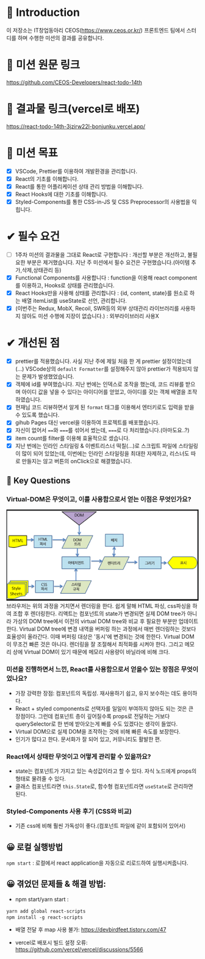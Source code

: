# 🙌 Introduction

이 저장소는 IT창업동아리 CEOS(https://www.ceos.or.kr/) 프론트엔드 팀에서 스터디를 하며 수행한 미션의 결과를 공유합니다.

# 🚩 미션 원문 링크

https://github.com/CEOS-Developers/react-todo-14th

# 🚩 결과물 링크(vercel로 배포)

https://react-todo-14th-3jzirw22l-bonjunku.vercel.app/

# 🚩 미션 목표

- [x] VSCode, Prettier를 이용하여 개발환경을 관리합니다.
- [x] React의 기초를 이해합니다.
- [x] React를 통한 어플리케이션 상태 관리 방법을 이해합니다.
- [x] React Hooks에 대한 기초를 이해합니다.
- [x] Styled-Components를 통한 CSS-in-JS 및 CSS Preprocessor의 사용법을 익힙니다.

# ✔ 필수 요건

- [ ] 1주차 미션의 결과물을 그대로 React로 구현합니다 : 개선할 부분은 개선하고, 불필요한 부분은 제거했습니다. 지난 주 미션에서 필수 요건은 구현했습니다.(아이템 추가,삭제,상태관리 등)
- [x] Functional Components를 사용합니다 : function을 이용해 react component를 이용하고, Hooks로 상태를 관리했습니다.
- [x] React Hooks만을 사용해 상태를 관리합니다 :
      {id, content, state}를 원소로 하는 배열 itemList를 useState로 선언, 관리합니다.
- [x] (이번주는 Redux, MobX, Recoil, SWR등의 외부 상태관리 라이브러리를 사용하지 않아도 미션 수행에 지장이 없습니다.) : 외부라이브러리 사용X

# ✔ 개선된 점

- [x] prettier를 적용했습니다. 사실 지난 주에 제일 처음 한 게 prettier 설정이었는데(...) VSCode상의 `default Formatter`를 설정해주지 않아 prettier가 적용되지 않는 문제가 발생했었습니다.
- [x] 객체에 id를 부여했습니다. 지난 번에는 인덱스로 조작을 했는데, 코드 리뷰를 받으며 아이디 값을 넣을 수 있다는 아이디어를 얻었고, 아이디를 갖는 객체 배열을 조작하였습니다.
- [x] 현재님 코드 리뷰하면서 알게 된 `format` 태그를 이용해서 엔터키로도 입력을 받을 수 있도록 했습니다.
- [x] gihub Pages 대신 vercel을 이용하여 프로젝트를 배포했습니다.
- [x] 자신이 없어서 `==`와 `===`를 섞어서 썼는데, `===`로 다 처리했습니다.(아마도요..?)
- [x] item count를 filter를 이용해 효율적으로 셌습니다.
- [x] 지난 번에는 인라인 스타일링 & 이벤트리스너 떡칠(...)로 스크립트 파일에 스타일링이 많이 되어 있었는데, 이번에는 인라인 스타일링을 최대한 자제하고, 리스너도 따로 만들지는 않고 버튼의 onClick으로 해결했습니다.

## 🤔 Key Questions

### Virtual-DOM은 무엇이고, 이를 사용함으로서 얻는 이점은 무엇인가요?

![image](./img/browser.png)
브라우저는 위의 과정을 거치면서 렌더링을 한다. 쉽게 말해 HTML 파싱, css파싱을 하여 조합 후 렌더링한다. 리액트는 컴포넌트의 state가 변경되면 실제 DOM tree가 아니라 가상의 DOM tree에서 이전의 virtual DOM tree와 비교 후 필요한 부분만 업데이트한다. Virtual DOM tree에 변경 내역을 버퍼링 하는 과정에서 매번 렌더링하는 것보다 효율성이 올라간다. 이때 버퍼링 대상은 '동시'에 변경되는 것에 한한다. Virtual DOM이 무조건 빠른 것은 아니다. 렌더링을 잘 조절해서 최적화를 시켜야 한다. 그리고 메모리 상에 Virtual DOM이 있기 때문에 메모리 사용량이 바닐라에 비해 크다.

### 미션을 진행하면서 느낀, React를 사용함으로서 얻을수 있는 장점은 무엇이었나요?

- 가장 강력한 장점: 컴포넌트의 독립성. 재사용하기 쉽고, 유지 보수하는 데도 용이하다.
- React + styled components로 선택자를 일일이 부여하지 않아도 되는 것은 큰 장점이다. 그런데 컴포넌트 층이 깊어질수록 props로 전달하는 거보다 querySelector로 한 번에 받아오는게 빠를 수도 있겠다는 생각이 들었다.
- Virtual DOM으로 실제 DOM을 조작하는 것에 비해 빠른 속도를 보장한다.
- 인기가 많다고 한다. 문서화가 잘 되어 있고, 커뮤니티도 활발한 편.

### React에서 상태란 무엇이고 어떻게 관리할 수 있을까요?

- state는 컴포넌트가 가지고 있는 속성값이라고 할 수 있다. 자식 노드에게 props의 형태로 물려줄 수 있다.
- 클래스 컴포넌트라면 `this.State`로, 함수형 컴포넌트라면 `useState`로 관리하면 된다.

### Styled-Components 사용 후기 (CSS와 비교)

- 기존 css에 비해 훨씬 가독성이 좋다.(컴포넌트 파일에 같이 포함되어 있어서)

## 😀 로컬 실행방법

`npm start` : 로컬에서 react application을 자동으로 리로드하여 실행시켜줍니다.

## 😀 겪었던 문제들 & 해결 방법:

- npm start/yarn start :

```
yarn add global react-scripts
npm install -g react-scripts

```

- 배열 전달 후 map 사용 불가:
  https://devbirdfeet.tistory.com/47

- vercel로 배포시 빌드 설정 오류:
  https://github.com/vercel/vercel/discussions/5566
